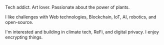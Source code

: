 Tech addict. Art lover. Passionate about the power of plants.

I like challenges with Web technologies, Blockchain, IoT, AI, robotics, and open-source.

I'm interested and building in climate tech, ReFi, and digital privacy. I enjoy encrypting things.